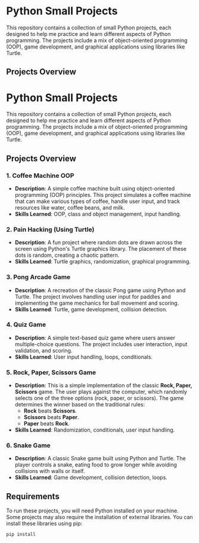 # Python Small Projects

This repository contains a collection of small Python projects, each designed to help me practice and learn different aspects of Python programming. The projects include a mix of object-oriented programming (OOP), game development, and graphical applications using libraries like Turtle.

## Projects Overview
# Python Small Projects

This repository contains a collection of small Python projects, each designed to help me practice and learn different aspects of Python programming. The projects include a mix of object-oriented programming (OOP), game development, and graphical applications using libraries like Turtle.

## Projects Overview

### 1. **Coffee Machine OOP**
   - **Description**: A simple coffee machine built using object-oriented programming (OOP) principles. This project simulates a coffee machine that can make various types of coffee, handle user input, and track resources like water, coffee beans, and milk.
   - **Skills Learned**: OOP, class and object management, input handling.

### 2. **Pain Hacking (Using Turtle)**
   - **Description**: A fun project where random dots are drawn across the screen using Python's Turtle graphics library. The placement of these dots is random, creating a chaotic pattern.
   - **Skills Learned**: Turtle graphics, randomization, graphical programming.

### 3. **Pong Arcade Game**
   - **Description**: A recreation of the classic Pong game using Python and Turtle. The project involves handling user input for paddles and implementing the game mechanics for ball movement and scoring.
   - **Skills Learned**: Turtle, game development, collision detection.

### 4. **Quiz Game**
   - **Description**: A simple text-based quiz game where users answer multiple-choice questions. The project includes user interaction, input validation, and scoring.
   - **Skills Learned**: User input handling, loops, conditionals.

### 5. **Rock, Paper, Scissors Game**
   - **Description**: This is a simple implementation of the classic **Rock, Paper, Scissors** game. The user plays against the computer, which randomly selects one of the three options                         (rock, paper, or scissors). The game determines the winner based on the traditional rules:
     - **Rock** beats **Scissors**.
     - **Scissors** beats **Paper**.
     - **Paper** beats **Rock**.
   - **Skills Learned**: Randomization, conditionals, user input handling.

### 6. **Snake Game**
   - **Description**: A classic Snake game built using Python and Turtle. The player controls a snake, eating food to grow longer while avoiding collisions with walls or itself.
   - **Skills Learned**: Game development, collision detection, loops.


## Requirements

To run these projects, you will need Python installed on your machine. Some projects may also require the installation of external libraries. You can install these libraries using pip:

```sh
pip install


